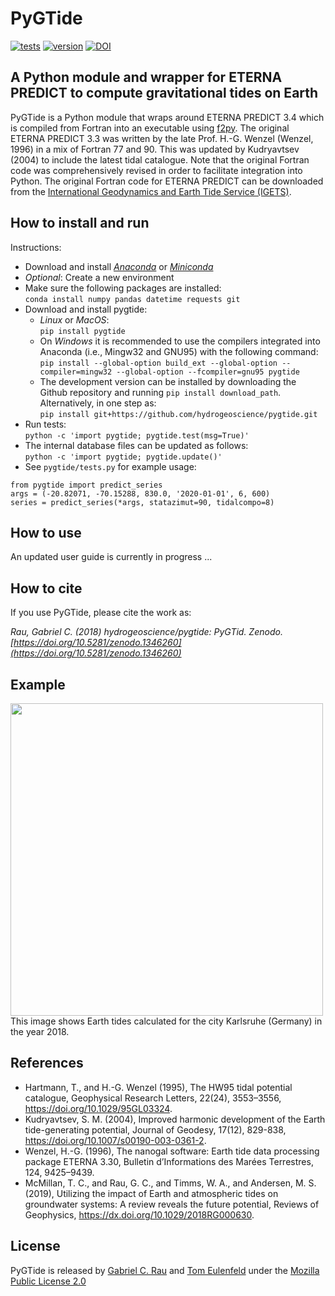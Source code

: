 # PyGTide
[![tests](https://github.com/hydrogeoscience/pygtide/actions/workflows/tests.yml/badge.svg)](https://github.com/hydrogeoscience/pygtide/actions/workflows/tests.yml)
[![version](https://img.shields.io/pypi/v/pygtide.svg)](https://pypi.python.org/pypi/pygtide)
[![DOI](https://zenodo.org/badge/DOI/10.5281/zenodo.1346260.svg)](https://doi.org/10.5281/zenodo.1346260)

## A Python module and wrapper for ETERNA PREDICT to compute gravitational tides on Earth

PyGTide is a Python module that wraps around ETERNA PREDICT 3.4 which is compiled from Fortran into an executable using [f2py](https://docs.scipy.org/doc/numpy/f2py/). The original ETERNA PREDICT 3.3 was written by the late Prof. H.-G. Wenzel (Wenzel, 1996) in a mix of Fortran 77 and 90. This was updated by Kudryavtsev (2004) to include the latest tidal catalogue. Note that the original Fortran code was comprehensively revised in order to facilitate integration into Python. The original Fortran code for ETERNA PREDICT can be downloaded from the [International Geodynamics and Earth Tide Service (IGETS)](http://igets.u-strasbg.fr/soft_and_tool.php).

## How to install and run

Instructions:
* Download and install [*Anaconda*](https://www.anaconda.com/products/distribution) or [*Miniconda*](https://docs.conda.io/en/latest/miniconda.html)
* *Optional*: Create a new environment
* Make sure the following packages are installed: <br />
 `conda install numpy pandas datetime requests git`
* Download and install pygtide:
  * *Linux* or *MacOS*: <br />
   ```pip install pygtide```
  * On *Windows* it is recommended to use the compilers integrated into Anaconda (i.e., Mingw32 and GNU95) with the following command:<br />
   ```pip install --global-option build_ext --global-option --compiler=mingw32 --global-option --fcompiler=gnu95 pygtide```
  * The development version can be installed by downloading the Github repository and running `pip install download_path`. <br />
    Alternatively, in one step as: <br />
    ```pip install git+https://github.com/hydrogeoscience/pygtide.git```
* Run tests: <br /> 
 ```python -c 'import pygtide; pygtide.test(msg=True)'```
* The internal database files can be updated as follows: <br />
 ```python -c 'import pygtide; pygtide.update()'```
* See `pygtide/tests.py` for example usage:

```
from pygtide import predict_series
args = (-20.82071, -70.15288, 830.0, '2020-01-01', 6, 600)
series = predict_series(*args, statazimut=90, tidalcompo=8)
```


## How to use

An updated user guide is currently in progress ...


## How to cite
If you use PyGTide, please cite the work as:

*Rau, Gabriel C. (2018) hydrogeoscience/pygtide: PyGTid. Zenodo. [https://doi.org/10.5281/zenodo.1346260](https://doi.org/10.5281/zenodo.1346260)*

## Example
<img src="https://raw.githubusercontent.com/hydrogeoscience/pygtide/master/earth_tide_example.png" width="500">
This image shows Earth tides calculated for the city Karlsruhe (Germany) in the year 2018.

## References
* Hartmann, T., and H.-G. Wenzel (1995), The HW95 tidal potential catalogue, Geophysical Research Letters, 22(24), 3553–3556, https://doi.org/10.1029/95GL03324.
* Kudryavtsev, S. M. (2004), Improved harmonic development of the Earth tide-generating potential, Journal of Geodesy, 17(12), 829-838, https://doi.org/10.1007/s00190-003-0361-2.
* Wenzel, H.-G. (1996), The nanogal software: Earth tide data processing package ETERNA 3.30, Bulletin d’Informations des Marées Terrestres, 124, 9425–9439.
* McMillan, T. C., and Rau, G. C., and Timms, W. A., and Andersen, M. S. (2019), Utilizing the impact of Earth and atmospheric tides on groundwater systems: A review reveals the future potential, Reviews of Geophysics, https://dx.doi.org/10.1029/2018RG000630.

## License
PyGTide is released by [Gabriel C. Rau](https://hydrogeo.science) and [Tom Eulenfeld](https://scholar.google.com/citations?user=SJXF3mwAAAAJ&hl=en) under the [Mozilla Public License 2.0](https://www.mozilla.org/en-US/MPL/2.0/)
